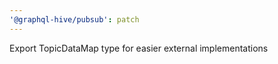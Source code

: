 ```yaml
---
'@graphql-hive/pubsub': patch
---
```


Export TopicDataMap type for easier external implementations
